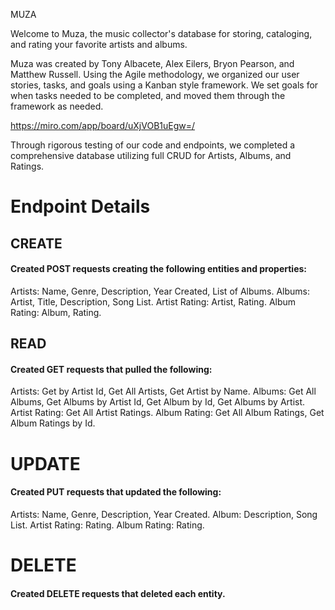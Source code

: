 MUZA

Welcome to Muza, the music collector's database for storing, cataloging, and rating your favorite artists and albums.

Muza was created by Tony Albacete, Alex Eilers, Bryon Pearson, and Matthew Russell. Using the Agile methodology, we organized our user stories, tasks, and goals using a Kanban style framework. We set goals for when tasks needed to be completed, and moved them through the framework as needed.

https://miro.com/app/board/uXjVOB1uEgw=/

Through rigorous testing of our code and endpoints, we completed a comprehensive database utilizing full CRUD for Artists, Albums, and Ratings.

# Endpoint Details

## CREATE
#### Created POST requests creating the following entities and properties:

Artists: Name, Genre, Description, Year Created, List of Albums.
Albums: Artist, Title, Description, Song List.
Artist Rating: Artist, Rating.
Album Rating: Album, Rating.


## READ
#### Created GET requests that pulled the following:

Artists: Get by Artist Id, Get All Artists, Get Artist by Name.
Albums: Get All Albums, Get Albums by Artist Id, Get Album by Id, Get Albums by Artist.
Artist Rating: Get All Artist Ratings.
Album Rating: Get All Album Ratings, Get Album Ratings by Id.


# UPDATE
#### Created PUT requests that updated the following:

Artists: Name, Genre, Description, Year Created.
Album: Description, Song List.
Artist Rating: Rating.
Album Rating: Rating.


# DELETE
#### Created DELETE requests that deleted each entity.